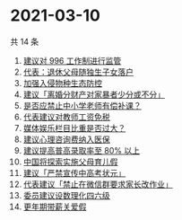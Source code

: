 # 2021-03-10

共 14 条

<!-- BEGIN ZHIHUSEARCH -->
<!-- 最后更新时间 Wed Mar 10 2021 12:16:34 GMT+0800 (China Standard Time) -->
1. [建议对 996 工作制进行监管](https://www.zhihu.com/search?q=996)
1. [代表：退休父母随独生子女落户](https://www.zhihu.com/search?q=父母退休落户)
1. [加强入侵物种生态防控](https://www.zhihu.com/search?q=物种入侵)
1. [建议「离婚分财产对家暴者少分或不分」](https://www.zhihu.com/search?q=离婚分财产)
1. [是否应禁止中小学老师有偿补课？](https://www.zhihu.com/search?q=有偿补课)
1. [代表建议对教师工资免税](https://www.zhihu.com/search?q=教师工资免税)
1. [媒体娱乐栏目比重是否过大？](https://www.zhihu.com/search?q=娱乐栏目比重)
1. [建议心理咨询费纳入医保](https://www.zhihu.com/search?q=心理咨询医保)
1. [建议提高普高录取率至 80% 以上](https://www.zhihu.com/search?q=提高普高录取率)
1. [中国将探索实施父母育儿假](https://www.zhihu.com/search?q=父母育儿假)
1. [建议「严禁宣传中高考状元」](https://www.zhihu.com/search?q=禁止宣传高考状元)
1. [代表建议「禁止在微信群要求家长改作业」](https://www.zhihu.com/search?q=老师要求家长改作业)
1. [委员建议设数理化四六级](https://www.zhihu.com/search?q=数理化四六级)
1. [更年期带薪关爱假](https://www.zhihu.com/search?q=更年期)
<!-- END ZHIHUSEARCH -->

